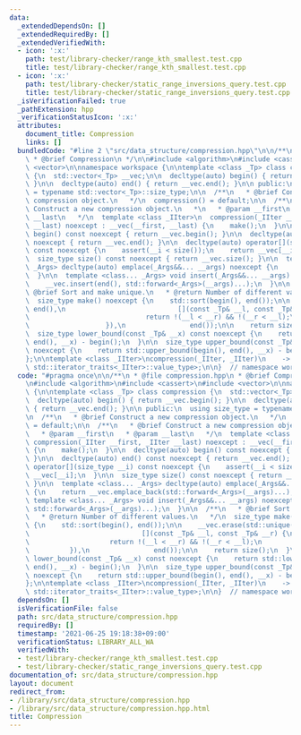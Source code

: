 ```yaml
---
data:
  _extendedDependsOn: []
  _extendedRequiredBy: []
  _extendedVerifiedWith:
  - icon: ':x:'
    path: test/library-checker/range_kth_smallest.test.cpp
    title: test/library-checker/range_kth_smallest.test.cpp
  - icon: ':x:'
    path: test/library-checker/static_range_inversions_query.test.cpp
    title: test/library-checker/static_range_inversions_query.test.cpp
  _isVerificationFailed: true
  _pathExtension: hpp
  _verificationStatusIcon: ':x:'
  attributes:
    document_title: Compression
    links: []
  bundledCode: "#line 2 \"src/data_structure/compression.hpp\"\n\n/**\n * @file compression.hpp\n\
    \ * @brief Compression\n */\n\n#include <algorithm>\n#include <cassert>\n#include\
    \ <vector>\n\nnamespace workspace {\n\ntemplate <class _Tp> class compression\
    \ {\n  std::vector<_Tp> __vec;\n\n  decltype(auto) begin() { return __vec.begin();\
    \ }\n\n  decltype(auto) end() { return __vec.end(); }\n\n public:\n  using size_type\
    \ = typename std::vector<_Tp>::size_type;\n\n  /**\n   * @brief Construct a new\
    \ compression object.\n   */\n  compression() = default;\n\n  /**\n   * @brief\
    \ Construct a new compression object.\n   *\n   * @param __first\n   * @param\
    \ __last\n   */\n  template <class _IIter>\n  compression(_IIter __first, _IIter\
    \ __last) noexcept : __vec(__first, __last) {\n    make();\n  }\n\n  decltype(auto)\
    \ begin() const noexcept { return __vec.begin(); }\n\n  decltype(auto) end() const\
    \ noexcept { return __vec.end(); }\n\n  decltype(auto) operator[](size_type __i)\
    \ const noexcept {\n    assert(__i < size());\n    return __vec[__i];\n  }\n\n\
    \  size_type size() const noexcept { return __vec.size(); }\n\n  template <class...\
    \ _Args> decltype(auto) emplace(_Args&&... __args) noexcept {\n    return __vec.emplace_back(std::forward<_Args>(__args)...);\n\
    \  }\n\n  template <class... _Args> void insert(_Args&&... __args) noexcept {\n\
    \    __vec.insert(end(), std::forward<_Args>(__args)...);\n  }\n\n  /**\n   *\
    \ @brief Sort and make unique.\n   * @return Number of different values.\n   */\n\
    \  size_type make() noexcept {\n    std::sort(begin(), end());\n\n    __vec.erase(std::unique(begin(),\
    \ end(),\n                            [](const _Tp& __l, const _Tp& __r) {\n \
    \                             return !(__l < __r) && !(__r < __l);\n         \
    \                   }),\n                end());\n\n    return size();\n  }\n\n\
    \  size_type lower_bound(const _Tp& __x) const noexcept {\n    return std::lower_bound(begin(),\
    \ end(), __x) - begin();\n  }\n\n  size_type upper_bound(const _Tp& __x) const\
    \ noexcept {\n    return std::upper_bound(begin(), end(), __x) - begin();\n  }\n\
    };\n\ntemplate <class _IIter>\ncompression(_IIter, _IIter)\n    -> compression<typename\
    \ std::iterator_traits<_IIter>::value_type>;\n\n}  // namespace workspace\n"
  code: "#pragma once\n\n/**\n * @file compression.hpp\n * @brief Compression\n */\n\
    \n#include <algorithm>\n#include <cassert>\n#include <vector>\n\nnamespace workspace\
    \ {\n\ntemplate <class _Tp> class compression {\n  std::vector<_Tp> __vec;\n\n\
    \  decltype(auto) begin() { return __vec.begin(); }\n\n  decltype(auto) end()\
    \ { return __vec.end(); }\n\n public:\n  using size_type = typename std::vector<_Tp>::size_type;\n\
    \n  /**\n   * @brief Construct a new compression object.\n   */\n  compression()\
    \ = default;\n\n  /**\n   * @brief Construct a new compression object.\n   *\n\
    \   * @param __first\n   * @param __last\n   */\n  template <class _IIter>\n \
    \ compression(_IIter __first, _IIter __last) noexcept : __vec(__first, __last)\
    \ {\n    make();\n  }\n\n  decltype(auto) begin() const noexcept { return __vec.begin();\
    \ }\n\n  decltype(auto) end() const noexcept { return __vec.end(); }\n\n  decltype(auto)\
    \ operator[](size_type __i) const noexcept {\n    assert(__i < size());\n    return\
    \ __vec[__i];\n  }\n\n  size_type size() const noexcept { return __vec.size();\
    \ }\n\n  template <class... _Args> decltype(auto) emplace(_Args&&... __args) noexcept\
    \ {\n    return __vec.emplace_back(std::forward<_Args>(__args)...);\n  }\n\n \
    \ template <class... _Args> void insert(_Args&&... __args) noexcept {\n    __vec.insert(end(),\
    \ std::forward<_Args>(__args)...);\n  }\n\n  /**\n   * @brief Sort and make unique.\n\
    \   * @return Number of different values.\n   */\n  size_type make() noexcept\
    \ {\n    std::sort(begin(), end());\n\n    __vec.erase(std::unique(begin(), end(),\n\
    \                            [](const _Tp& __l, const _Tp& __r) {\n          \
    \                    return !(__l < __r) && !(__r < __l);\n                  \
    \          }),\n                end());\n\n    return size();\n  }\n\n  size_type\
    \ lower_bound(const _Tp& __x) const noexcept {\n    return std::lower_bound(begin(),\
    \ end(), __x) - begin();\n  }\n\n  size_type upper_bound(const _Tp& __x) const\
    \ noexcept {\n    return std::upper_bound(begin(), end(), __x) - begin();\n  }\n\
    };\n\ntemplate <class _IIter>\ncompression(_IIter, _IIter)\n    -> compression<typename\
    \ std::iterator_traits<_IIter>::value_type>;\n\n}  // namespace workspace\n"
  dependsOn: []
  isVerificationFile: false
  path: src/data_structure/compression.hpp
  requiredBy: []
  timestamp: '2021-06-25 19:18:38+09:00'
  verificationStatus: LIBRARY_ALL_WA
  verifiedWith:
  - test/library-checker/range_kth_smallest.test.cpp
  - test/library-checker/static_range_inversions_query.test.cpp
documentation_of: src/data_structure/compression.hpp
layout: document
redirect_from:
- /library/src/data_structure/compression.hpp
- /library/src/data_structure/compression.hpp.html
title: Compression
---
```

